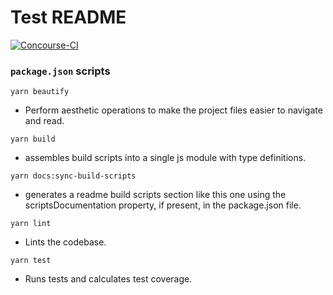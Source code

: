 # Test README

[![Concourse-CI](https://concourse.ns8-infrastructure.com/api/v1/teams/main/pipelines/protect-js-tools/jobs/test/badge)](https://concourse.ns8-infrastructure.com/teams/main/pipelines/protect-js-tools)

### `package.json` scripts

`yarn beautify`
- Perform aesthetic operations to make the project files easier to navigate and read.

`yarn build`
- assembles build scripts into a single js module with type definitions.

`yarn docs:sync-build-scripts`
- generates a readme build scripts section like this one using the scriptsDocumentation property, if present, in the package.json file.

`yarn lint`
- Lints the codebase.

`yarn test`
- Runs tests and calculates test coverage.
